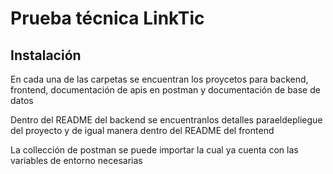 # Prueba técnica LinkTic

## Instalación

En cada una de las carpetas se encuentran los proycetos para backend, frontend, documentación de apis en postman y documentación de base de datos

Dentro del README del backend se encuentranlos detalles paraeldepliegue del proyecto y de igual manera dentro del README del frontend

La collección de postman se puede importar la cual ya cuenta con las variables de entorno necesarias
